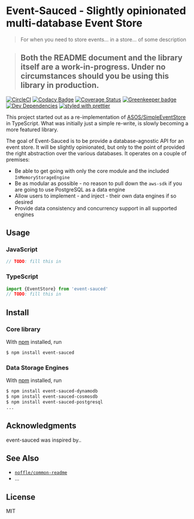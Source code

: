 # Event-Sauced - Slightly opinionated multi-database Event Store

> For when you need to store events... in a store... of some description

>## Both the README document and the library itself are a work-in-progress. Under no circumstances should you be using this library in production.

[![CircleCI](https://circleci.com/gh/YannickMeeus/event-sauced-ts.svg?style=shield)](https://circleci.com/gh/YannickMeeus/event-sauced-ts)
[![Codacy Badge](https://api.codacy.com/project/badge/Grade/30cc79935d02466194442678efc156f3)](https://www.codacy.com/app/MillingCode/event-sauced-ts?utm_source=github.com&amp;utm_medium=referral&amp;utm_content=YannickMeeus/event-sauced-ts&amp;utm_campaign=Badge_Grade)
[![Coverage Status](https://coveralls.io/repos/github/YannickMeeus/event-sauced-ts/badge.svg?branch=master)](https://coveralls.io/github/YannickMeeus/event-sauced-ts?branch=master)
[![Greenkeeper badge](https://badges.greenkeeper.io/yannickmeeus/event-sauced-ts.svg)](https://greenkeeper.io/)
[![Dev Dependencies](https://david-dm.org/YannickMeeus/event-sauced-ts/dev-status.svg)](https://david-dm.org/YannickMeeus/event-sauced-ts?type=dev)
[![styled with prettier](https://img.shields.io/badge/styled_with-prettier-ff69b4.svg)](https://github.com/prettier/prettier)


This project started out as a re-implementation of [ASOS/SimpleEventStore](https://github.com/ASOS/SimpleEventStore) in TypeScript. What was initially just a simple re-write, is slowly becoming a more featured library.

The goal of Event-Sauced is to be provide a database-agnostic API for an event store. It will be slightly opinionated, but only to the point of provided the right abstraction over the various databases. It operates on a couple of premises:

- Be able to get going with only the core module and the included `InMemoryStorageEngine`
- Be as modular as possible - no reason to pull down the `aws-sdk` if you are going to use PostgreSQL as a data engine
- Allow users to implement - and inject - their own data engines if so desired
- Provide data consistency and concurrency support in all supported engines

## Usage

### JavaScript

```js
// TODO: fill this in

```

### TypeScript

```ts
import {EventStore} from 'event-sauced'
// TODO: fill this in
```

## Install

### Core library
With [npm](https://npmjs.org/) installed, run

```sh
$ npm install event-sauced
```

### Data Storage Engines

With [npm](https://npmjs.org/) installed, run

```sh
$ npm install event-sauced-dynamodb
$ npm install event-sauced-cosmosdb
$ npm install event-sauced-postgresql
...
```

## Acknowledgments

event-sauced was inspired by..

## See Also

- [`noffle/common-readme`](https://github.com/noffle/common-readme)
- ...

## License

MIT

